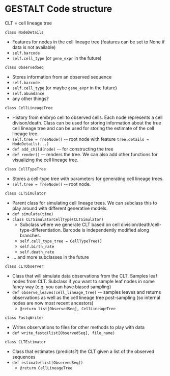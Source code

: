 # GESTALT Code structure

CLT = cell lineage tree

`class NodeDetails`
* Features for nodes in the cell lineage tree (features can be set to None if data is not available)
* `self.barcode` <!-- Can we hear about the internal representation of barcodes? -->
* `self.cell_type` (or `gene_expr` in the future)

<!-- This is an "observed and aligned sequence", namely a description of what barcodes have been cut, right? -->
`class ObservedSeq`
* Stores information from an observed sequence
* `self.barcode`
* `self.cell_type` (or maybe `gene_expr` in the future) <!-- Not sure what type this will be, but could you generalize both of these possibilities to be a CellState superclass? Perhaps I'm getting a little too OOPy. -->
* `self.abundance`
* any other things?

`class CellLineageTree`
* History from embryo cell to observed cells. Each node represents a cell divison/death. Class can be used for storing information about the true cell lineage tree and can be used for storing the estimate of the cell lineage tree.
* `self.tree = TreeNode()` -- root node with feature `tree.details = NodeDetails(...)` <!--- is TreeNode an ETE thing or something? Are you rolling your own? --->
* `def add_child(node)` -- for constructing the tree
* `def render()` -- renders the tree. We can also add other functions for visualizing the cell lineage tree.

`class CellTypeTree`
* Stores a cell-type tree with parameters for generating cell lineage trees.
* `self.tree = TreeNode()` -- root node.
<!-- What differentiates this from the previous class in terms of code? (not in terms of concept). For species trees, the extra info is population sizes so one can generate coalescent trees. -->

`class CLTSimulator`
* Parent class for simulating cell lineage trees. We can subclass this to play around with different generative models.
* `def simulate(time)`
* `class CLTSimulatorCellType(CLTSimulator)`
  * Subclass where we generate CLT based on cell division/death/cell-type-differentiation. Barcode is independently modified along branches.
  <!-- Is it worth factoring out the barcode simulation from the tree simulation? I suppose that's limiting us in future development, but given our fundamental independence assumption it seems tidier. -->
  * `self.cell_type_tree = CellTypeTree()`
  * `self.birth_rate`
  * `self.death_rate`
* ... and more subclasses in the future

`class CLTObserver`
* Class that will simulate data observations from the CLT. Samples leaf nodes from CLT. Subclass if you want to sample leaf nodes in some fancy way (e.g. you can have biased sampling)
* `def observe_leaves(cell_lineage_tree)` -- samples leaves and returns observations as well as the cell lineage tree post-sampling (so internal nodes are now most recent ancestors)
  * `@return list[ObservedSeq], CellLineageTree`

`class FastqWriter`
* Writes observations to files for other methods to play with data
* `def write_fastq(list[ObservedSeq], file_name)`

`class CLTEstimator`
<!-- perhaps too early, but is this version 3 without the penalty? -->
* Class that estimates (predicts?) the CLT given a list of the observed sequences
* `def estimate(list[ObservedSeq])`
  * `@return CellLineageTree`
